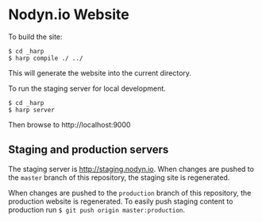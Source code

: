 # Nodyn.io Website

To build the site:

    $ cd _harp
    $ harp compile ./ ../

This will generate the website into the current directory.

To run the staging server for local development.

    $ cd _harp
    $ harp server

Then browse to http://localhost:9000

## Staging and production servers

The staging server is http://staging.nodyn.io. When changes are pushed to the
`master` branch of this repository, the staging site is regenerated.

When changes are pushed to the `production` branch of this repository, the 
production website is regenerated. To easily push staging content to production
run `$ git push origin master:production`.
